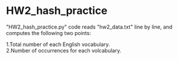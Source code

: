 # HW2_hash_practice
"HW2_hash_practice.py" code reads "hw2_data.txt" line by line, and computes the following two points:

1.Total number of each English vocabulary.  
2.Number of occurrences for each volcabulary.
